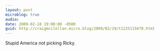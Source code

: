 ```yaml
---
layout: post
microblog: true
audio: 
date: 2009-02-18 19:00:00 -0500
guid: http://craigmcclellan.micro.blog/2009/02/19/t1225115670.html
---
```

Stupid America not picking Ricky.
